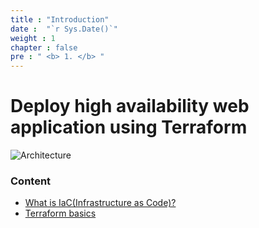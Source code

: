 ```yaml
---
title : "Introduction"
date :  "`r Sys.Date()`" 
weight : 1 
chapter : false
pre : " <b> 1. </b> "
---
```

# Deploy high availability web application using Terraform
![Architecture](/images/main-arc.png)
### Content
  - [What is IaC(Infrastructure as Code)? ](1.1-Iac/)
  - [Terraform basics](1.2-Terraform/)